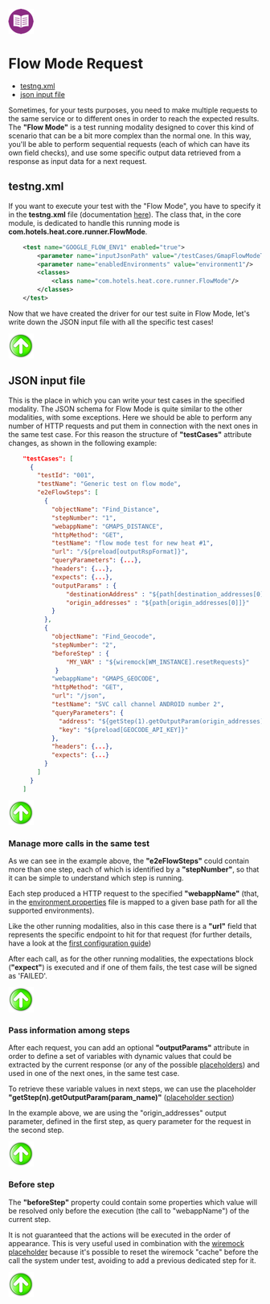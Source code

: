 [![Back to Table Of Contents][leftArrow]](../readme.md)

<a name="flow-mode"></a>
# Flow Mode Request

  * [testng.xml](#testngXml)
  * [json input file](#jsonInputFile)

Sometimes, for your tests purposes, you need to make multiple requests to the same service or to different ones in order to reach the expected results.
The **"Flow Mode"** is a test running modality designed to cover this kind of scenario that can be a bit more complex than the normal one.
In this way, you'll be able to perform sequential requests (each of which can have its own field checks), and use some specific output data retrieved from a response as input data for a next request.


<a name="testngXml"></a>
## testng.xml
If you want to execute your test with the "Flow Mode", you have to specify it in the **testng.xml** file (documentation [here](readme_singleMode.md)).
The class that, in the core module, is dedicated to handle this running mode is **com.hotels.heat.core.runner.FlowMode**.

```xml
    <test name="GOOGLE_FLOW_ENV1" enabled="true">
        <parameter name="inputJsonPath" value="/testCases/GmapFlowModeTestCases.json"/>
        <parameter name="enabledEnvironments" value="environment1"/>
        <classes>
            <class name="com.hotels.heat.core.runner.FlowMode"/>
        </classes>
    </test>
```
Now that we have created the driver for our test suite in Flow Mode, let's write down the JSON input file with all the specific test cases!

[![Back to the Top Of Page][upArrow]](#flow-mode)

<a name="jsonInputFile"></a>
## JSON input file
This is the place in which you can write your test cases in the specified modality.
The JSON schema for Flow Mode is quite similar to the other modalities, with some exceptions.
Here we should be able to perform any number of HTTP requests and put them in connection with the next ones in the same test case.
For this reason the structure of **"testCases"** attribute changes, as shown in the following example:


```json
    "testCases": [
      {
        "testId": "001",
        "testName": "Generic test on flow mode",
        "e2eFlowSteps": [
          {
            "objectName": "Find_Distance",
            "stepNumber": "1",
            "webappName": "GMAPS_DISTANCE",
            "httpMethod": "GET",
            "testName": "flow mode test for new heat #1",
            "url": "/${preload[outputRspFormat]}",
            "queryParameters": {...},
            "headers": {...},
            "expects": {...},
            "outputParams" : {
                "destinationAddress" : "${path[destination_addresses[0]]}",
                "origin_addresses" : "${path[origin_addresses[0]]}"
            }
          },
          {
            "objectName": "Find_Geocode", 
            "stepNumber": "2",
            "beforeStep" : {
                "MY_VAR" : "${wiremock[WM_INSTANCE].resetRequests}"
             }
            "webappName": "GMAPS_GEOCODE",
            "httpMethod": "GET",
            "url": "/json",
            "testName": "SVC call channel ANDROID number 2",
            "queryParameters": {
              "address": "${getStep(1).getOutputParam(origin_addresses)}", 
              "key": "${preload[GEOCODE_API_KEY]}"
            },
            "headers": {...},
            "expects": {...}
          }
        ]
      }
    ]
```
[![Back to the Top Of Page][upArrow]](#flow-mode)

### Manage more calls in the same test
As we can see in the example above, the **"e2eFlowSteps"** could contain more than one step, each of which is identified by a **"stepNumber"**, so that it can be simple to understand which step is running.

Each step produced a HTTP request to the specified **"webappName"** (that, in the [environment.properties](readme_firstConf.md) file is mapped to a given base path for all the supported environments).

Like the other running modalities, also in this case there is a **"url"** field that represents the specific endpoint to hit for that request (for further details, have a look at the [first configuration guide](readme_firstConf.md))

After each call, as for the other running modalities, the expectations block (**"expect"**) is executed and if one of them fails, the test case will be signed as 'FAILED'. 

[![Back to the Top Of Page][upArrow]](#flow-mode)

### Pass information among steps
After each request, you can add an optional **"outputParams"** attribute in order to define a set  of variables with dynamic values that could be extracted by the current response (or any of the possible [placeholders](readme_placeholders.md)) and used in one of the next ones, in the same test case.

To retrieve these variable values in next steps, we can use the placeholder **"getStep(n).getOutputParam(param_name)"** ([placeholder section](readme_placeholders.md))

In the example above, we are using the "origin_addresses" output parameter, defined in the first step, as query parameter for the request in the second step.

[![Back to the Top Of Page][upArrow]](#flow-mode)

### Before step
The **"beforeStep"** property could contain some properties which value will be resolved only before the execution (the call to "webappName") of the current step.

It is not guaranteed that the actions will be executed in the order of appearance.
This is very useful used in combination with the [wiremock placeholder](readme_placeholders.md) because it's possible to reset the wiremock "cache" before the call the system under test, avoiding to add a previous dedicated step for it.  

[![Back to the Top Of Page][upArrow]](#flow-mode)

[upArrow]: img/UpArrow.png
[leftArrow]: img/LeftArrow.png
